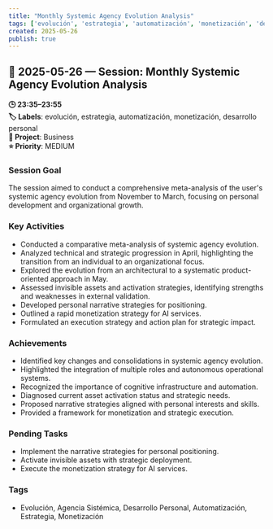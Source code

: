 ```yaml
---
title: "Monthly Systemic Agency Evolution Analysis"
tags: ['evolución', 'estrategia', 'automatización', 'monetización', 'desarrollo personal']
created: 2025-05-26
publish: true
---
```


## 📅 2025-05-26 — Session: Monthly Systemic Agency Evolution Analysis

**🕒 23:35–23:55**  
**🏷️ Labels**: evolución, estrategia, automatización, monetización, desarrollo personal  
**📂 Project**: Business  
**⭐ Priority**: MEDIUM  


### Session Goal
The session aimed to conduct a comprehensive meta-analysis of the user's systemic agency evolution from November to March, focusing on personal development and organizational growth.

### Key Activities
- Conducted a comparative meta-analysis of systemic agency evolution.
- Analyzed technical and strategic progression in April, highlighting the transition from an individual to an organizational focus.
- Explored the evolution from an architectural to a systematic product-oriented approach in May.
- Assessed invisible assets and activation strategies, identifying strengths and weaknesses in external validation.
- Developed personal narrative strategies for positioning.
- Outlined a rapid monetization strategy for AI services.
- Formulated an execution strategy and action plan for strategic impact.

### Achievements
- Identified key changes and consolidations in systemic agency evolution.
- Highlighted the integration of multiple roles and autonomous operational systems.
- Recognized the importance of cognitive infrastructure and automation.
- Diagnosed current asset activation status and strategic needs.
- Proposed narrative strategies aligned with personal interests and skills.
- Provided a framework for monetization and strategic execution.

### Pending Tasks
- Implement the narrative strategies for personal positioning.
- Activate invisible assets with strategic deployment.
- Execute the monetization strategy for AI services.

### Tags
- Evolución, Agencia Sistémica, Desarrollo Personal, Automatización, Estrategia, Monetización
